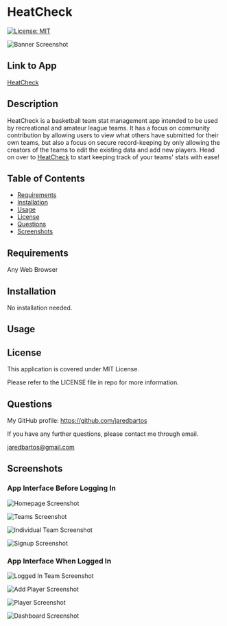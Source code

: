 # HeatCheck
[![License: MIT](https://img.shields.io/badge/License-MIT-yellow.svg)](https://opensource.org/licenses/MIT)

![Banner Screenshot](./images/banner_screenshot.png)

## Link to App

[HeatCheck](https://heatcheck.onrender.com/)

## Description

HeatCheck is a basketball team stat management app intended to be used by recreational and amateur league teams. It has a focus on community contribution
by allowing users to view what others have submitted for their own teams, but also a focus on secure record-keeping by only allowing the creators of the teams to edit the existing data and add new players. Head on over to [HeatCheck](https://heatcheck.onrender.com/) to start keeping track of your teams' stats with ease!

## Table of Contents
- [Requirements](#requirements)
- [Installation](#installation)
- [Usage](#usage)
- [License](#license)
- [Questions](#questions)
- [Screenshots](#screenshots)

## Requirements

Any Web Browser

## Installation

No installation needed.

## Usage



## License

This application is covered under MIT License.

Please refer to the LICENSE file in repo for more information.

## Questions

My GitHub profile: https://github.com/jaredbartos

If you have any further questions, please contact me through email.

jaredbartos@gmail.com

## Screenshots

### App Interface Before Logging In

![Homepage Screenshot](./images/homepage_screenshot.png)

![Teams Screenshot](./images/teams_screenshot.png)

![Individual Team Screenshot](./images/individual_team_screenshot.png)

![Signup Screenshot](./images/signup_screenshot.png)

### App Interface When Logged In

![Logged In Team Screenshot](./images/logged_in_team_screenshot.png)

![Add Player Screenshot](./images/add_player_screenshot.png)

![Player Screenshot](./images/player_screenshot.png)

![Dashboard Screenshot](./images/dashboard_screenshot.png)